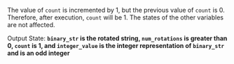 The value of `count` is incremented by 1, but the previous value of `count` is 0. Therefore, after execution, `count` will be 1. The states of the other variables are not affected. 

Output State: **`binary_str` is the rotated string, `num_rotations` is greater than 0, `count` is 1, and `integer_value` is the integer representation of `binary_str` and is an odd integer**